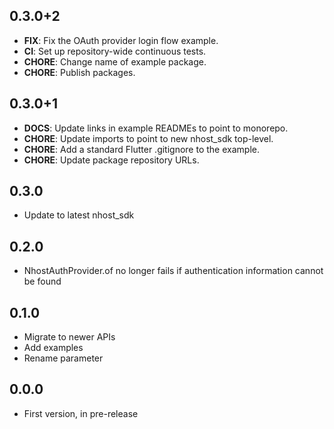 ## 0.3.0+2

 - **FIX**: Fix the OAuth provider login flow example.
 - **CI**: Set up repository-wide continuous tests.
 - **CHORE**: Change name of example package.
 - **CHORE**: Publish packages.

## 0.3.0+1

 - **DOCS**: Update links in example READMEs to point to monorepo.
 - **CHORE**: Update imports to point to new nhost_sdk top-level.
 - **CHORE**: Add a standard Flutter .gitignore to the example.
 - **CHORE**: Update package repository URLs.

## 0.3.0

- Update to latest nhost_sdk

## 0.2.0

- NhostAuthProvider.of no longer fails if authentication information cannot be
  found

## 0.1.0

- Migrate to newer APIs
- Add examples
- Rename parameter

## 0.0.0

- First version, in pre-release
